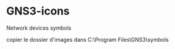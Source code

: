 # GNS3-icons
Network devices symbols

copier le dossier d'images dans C:\Program Files\GNS3\symbols


